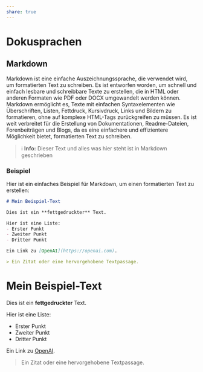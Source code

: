 ```yaml
---
share: true  
--- 
```

# Dokusprachen

## Markdown 
Markdown ist eine einfache Auszeichnungssprache, die verwendet wird, um formatierten Text zu schreiben. Es ist entworfen worden, um schnell und einfach lesbare und schreibbare Texte zu erstellen, die in HTML oder anderen Formaten wie PDF oder DOCX umgewandelt werden können. Markdown ermöglicht es, Texte mit einfachen Syntaxelementen wie Überschriften, Listen, Fettdruck, Kursivdruck, Links und Bildern zu formatieren, ohne auf komplexe HTML-Tags zurückgreifen zu müssen. Es ist weit verbreitet für die Erstellung von Dokumentationen, Readme-Dateien, Forenbeiträgen und Blogs, da es eine einfachere und effizientere Möglichkeit bietet, formatierten Text zu schreiben.

> ℹ **Info:** 
> Dieser Text und alles was hier steht ist in Markdown geschrieben


### Beispiel
Hier ist ein einfaches Beispiel für Markdown, um einen formatierten Text zu erstellen:

```markdown
# Mein Beispiel-Text

Dies ist ein **fettgedruckter** Text.

Hier ist eine Liste:
- Erster Punkt
- Zweiter Punkt
- Dritter Punkt

Ein Link zu [OpenAI](https://openai.com).

> Ein Zitat oder eine hervorgehobene Textpassage.

```


# Mein Beispiel-Text

Dies ist ein **fettgedruckter** Text.

Hier ist eine Liste:
- Erster Punkt
- Zweiter Punkt
- Dritter Punkt

Ein Link zu [OpenAI](https://openai.com).

> Ein Zitat oder eine hervorgehobene Textpassage.
